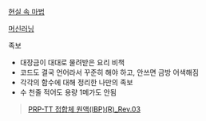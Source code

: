 
[현실 속 마법](https://www.evernote.com/shard/s230/sh/82f559ef-4243-8407-567e-5c89213fb3f9/168b7224320d653b3918248059c6a101)

[머신러닝](https://gist.github.com/heuiy/e5c2b7d0d97842933d9b3ca3720ab77f)

족보
- 대장금이 대대로 물려받은 요리 비책
- 코드도 결국 언어라서 꾸준히 해야 하고, 안쓰면 금방 어색해짐
- 각각의 함수에 대해 정리한 나만의 족보
- 수 천줄 적어도 용량 1메가도 안됨

> [PRP-TT 접합체 원액(IBP)(R)_Rev.03](https://gist.github.com/heuiy/6d691dac67c9243f279ac38335bbd81a)

